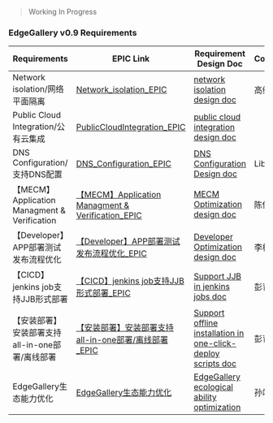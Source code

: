 > Working In Progress

### EdgeGallery v0.9 Requirements

|Requirements   | EPIC Link  | Requirement Design Doc| Contactor |
|---|---|---|---|
| Network isolation/网络平面隔离  |  [Network_isolation_EPIC](https://gitee.com/OSDT/dashboard/programs/114633/issues?issue_id=I1OY0L) | [network isolation design doc](https://gitee.com/edgegallery/community/blob/master/Architecture%20WG/Requirements/v0.9/network_isolation.md) | 高维涛|
| Public Cloud Integration/公有云集成 |  [PublicCloudIntegration_EPIC](https://gitee.com/OSDT/dashboard/programs/114633/issues?issue_id=I1OXZF) |  [public cloud integration design doc](https://gitee.com/edgegallery/community/blob/master/Architecture%20WG/Requirements/v0.9/publiccloud_integration.md)  |    |
| DNS Configuration/支持DNS配置 | [DNS_Configuration_EPIC](https://gitee.com/OSDT/dashboard/programs/114633/issues?issue_id=I1OWJI) | [DNS Configuration Design doc](https://gitee.com/edgegallery/community/blob/master/Architecture%20WG/Requirements/v0.9/open_dns_configuration.md) | Libu |
| 【MECM】Application Managment & Verification | [【MECM】Application Managment & Verification_EPIC](https://gitee.com/OSDT/dashboard/programs/114633/issues?issue_type_id=238024&issue_id=I1OY5D) | [MECM Optimization design doc](https://gitee.com/edgegallery/community/blob/master/Architecture%20WG/Requirements/v0.9/MECM%20Optimization.md) | 陈传雨 |
| 【Developer】APP部署测试发布流程优化 | [【Developer】APP部署测试发布流程优化_EPIC](https://gitee.com/OSDT/dashboard/programs/114633/issues?issue_type_id=238024&issue_id=I1QGT2) | [Developer Optimization design doc](https://gitee.com/edgegallery/community/blob/master/Architecture%20WG/Requirements/v0.9/Developer%20Optimization.md) | 李松阳 |
| 【CICD】jenkins job支持JJB形式部署 | [【CICD】jenkins job支持JJB形式部署_EPIC](https://gitee.com/OSDT/dashboard/programs/114633/issues?assignee_ids=7624512&issue_id=I1QGUH) | [  Support JJB in jenkins jobs doc](https://gitee.com/edgegallery/community/blob/master/Architecture%20WG/Requirements/v0.9/Support%20JJB%20in%20jenkins%20jobs.md) | 彭育 |
| 【安装部署】安装部署支持all-in-one部署/离线部署 | [【安装部署】安装部署支持all-in-one部署/离线部署 _EPIC](https://gitee.com/OSDT/dashboard/programs/114633/issues?assignee_ids=7624512&issue_id=I1QGUD) | [ Support offline installation in one-click-deploy scripts doc](https://gitee.com/edgegallery/community/blob/master/Architecture%20WG/Requirements/v0.9/Support%20offline%20installation%20in%20one-click-deploy%20scripts.md) | 彭育 |
|EdgeGallery生态能力优化 | [EdgeGallery生态能力优化](https://gitee.com/OSDT/dashboard/issues?id=I1QGTZ) | [EdgeGallery ecological ability optimization](https://gitee.com/edgegallery/community/blob/master/Architecture%20WG/Requirements/v0.9/EdgeGallery%20ecological%20ability%20optimization.md) | 孙靖涵 |